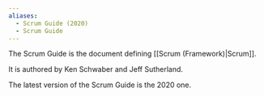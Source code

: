 ```yaml
---
aliases:
  - Scrum Guide (2020)
  - Scrum Guide
---
```

The Scrum Guide is the document defining [[Scrum (Framework)|Scrum]].

It is authored by Ken Schwaber and Jeff Sutherland.

The latest version of the Scrum Guide is the 2020 one.
